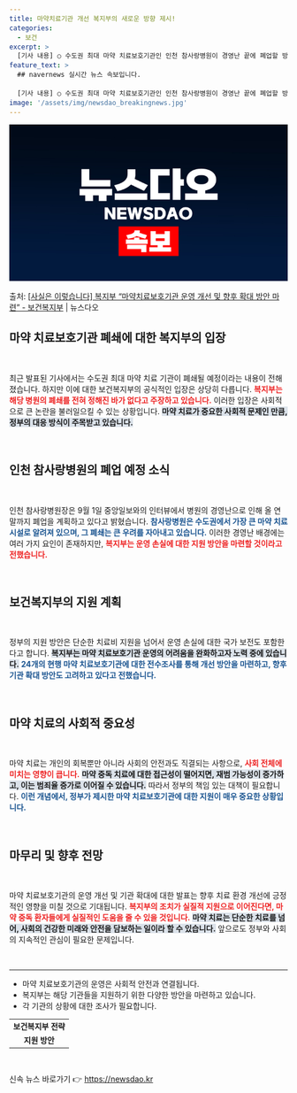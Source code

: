 ```yaml
---
title: 마약치료기관 개선 복지부의 새로운 방향 제시!
categories:
  - 보건
excerpt: >
  [기사 내용] ○ 수도권 최대 마약 치료보호기관인 인천 참사랑병원이 경영난 끝에 폐업할 방침을 세운 것으로 …
feature_text: >
  ## navernews 실시간 뉴스 속보입니다.

  [기사 내용] ○ 수도권 최대 마약 치료보호기관인 인천 참사랑병원이 경영난 끝에 폐업할 방침을 세운 것으로 …
image: '/assets/img/newsdao_breakingnews.jpg'
---
```


![뉴스다오 속보](/assets/img/newsdao_breakingnews.jpg)

<p>출처: <a href="https://newsdao.kr/1777" rel="dofollow">[사실은 이렇습니다] 복지부 “마약치료보호기관 운영 개선 및 향후 확대 방안 마련” - 보건복지부</a> | 뉴스다오</p>

<h2 data-ke-size="size26">마약 치료보호기관 폐쇄에 대한 복지부의 입장</h2>

<p data-ke-size="size16">&nbsp;</p>
최근 발표된 기사에서는 수도권 최대 마약 치료 기관이 폐쇄될 예정이라는 내용이 전해졌습니다. 하지만 이에 대한 보건복지부의 공식적인 입장은 상당히 다릅니다. <b><span style="color: #ee2323;">복지부는 해당 병원의 폐쇄를 전혀 정해진 바가 없다고 주장하고 있습니다.</span></b> 이러한 입장은 사회적으로 큰 논란을 불러일으킬 수 있는 상황입니다. <b><span style="background-color: #21538527;">마약 치료가 중요한 사회적 문제인 만큼, 정부의 대응 방식이 주목받고 있습니다.</span></b> 

<p data-ke-size="size16">&nbsp;</p>

<h2 data-ke-size="size26">인천 참사랑병원의 폐업 예정 소식</h2>

<p data-ke-size="size16">&nbsp;</p>
인천 참사랑병원장은 9월 1일 중앙일보와의 인터뷰에서 병원의 경영난으로 인해 올 연말까지 폐업을 계획하고 있다고 밝혔습니다. <b><span style="color: #1a5490;">참사랑병원은 수도권에서 가장 큰 마약 치료시설로 알려져 있으며, 그 폐쇄는 큰 우려를 자아내고 있습니다.</span></b> 이러한 경영난 배경에는 여러 가지 요인이 존재하지만, <b><span style="color: #ee2323;">복지부는 운영 손실에 대한 지원 방안을 마련할 것이라고 전했습니다.</span></b>

<p data-ke-size="size16">&nbsp;</p>

<h2 data-ke-size="size26">보건복지부의 지원 계획</h2>

<p data-ke-size="size16">&nbsp;</p>
정부의 지원 방안은 단순한 치료비 지원을 넘어서 운영 손실에 대한 국가 보전도 포함한다고 합니다. <b><span style="background-color: #21538527;">복지부는 마약 치료보호기관 운영의 어려움을 완화하고자 노력 중에 있습니다.</span></b> <b><span style="color: #1a5490;">24개의 현행 마약 치료보호기관에 대한 전수조사를 통해 개선 방안을 마련하고, 향후 기관 확대 방안도 고려하고 있다고 전했습니다.</span></b>

<p data-ke-size="size16">&nbsp;</p>

<h2 data-ke-size="size26">마약 치료의 사회적 중요성</h2>

<p data-ke-size="size16">&nbsp;</p>
마약 치료는 개인의 회복뿐만 아니라 사회의 안전과도 직결되는 사항으로, <b><span style="color: #ee2323;">사회 전체에 미치는 영향이 큽니다.</span></b> <b><span style="background-color: #21538527;">마약 중독 치료에 대한 접근성이 떨어지면, 재범 가능성이 증가하고, 이는 범죄율 증가로 이어질 수 있습니다.</span></b> 따라서 정부의 책임 있는 대책이 필요합니다. <b><span style="color: #1a5490;">이런 개념에서, 정부가 제시한 마약 치료보호기관에 대한 지원이 매우 중요한 상황입니다.</span></b>

<p data-ke-size="size16">&nbsp;</p>

<h2 data-ke-size="size26">마무리 및 향후 전망</h2>

<p data-ke-size="size16">&nbsp;</p>
마약 치료보호기관의 운영 개선 및 기관 확대에 대한 발표는 향후 치료 환경 개선에 긍정적인 영향을 미칠 것으로 기대됩니다. <b><span style="color: #ee2323;">복지부의 조치가 실질적 지원으로 이어진다면, 마약 중독 환자들에게 실질적인 도움을 줄 수 있을 것입니다.</span></b> <b><span style="background-color: #21538527;">마약 치료는 단순한 치료를 넘어, 사회의 건강한 미래와 안전을 담보하는 일이라 할 수 있습니다.</span></b> 앞으로도 정부와 사회의 지속적인 관심이 필요한 문제입니다.

<p data-ke-size="size16">&nbsp;</p>

<hr>
<ul>
<li>마약 치료보호기관의 운영은 사회적 안전과 연결됩니다.</li>
<li>복지부는 해당 기관들을 지원하기 위한 다양한 방안을 마련하고 있습니다.</li>
<li>각 기관의 상황에 대한 조사가 필요합니다.</li>
</ul>

<table style="width: 100%;">
<tr>
<td style="text-align: center; height: 17px;"><b>보건복지부 전략</b></td>
</tr>
<tr>
<td style="text-align: center; height: 17px;"><b>지원 방안</b></td>
</tr>
</table>

<p data-ke-size="size16">&nbsp;</p> 

신속 뉴스 바로가기 👉 <a href="https://newsdao.kr" rel="dofollow">https://newsdao.kr</a>


